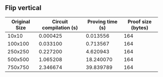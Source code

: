## Flip vertical
| Original Size | Circuit compilation (s) | Proving time (s) | Proof size (bytes) |
|---|---|---|---|
| 10x10 | 0.000425 | 0.013556 | 164 |
| 100x100 | 0.033100 | 0.713567 | 164 |
| 250x250 | 0.227200 | 4.620943 | 164 |
| 500x500 | 1.065208 | 18.240070 | 164 |
| 750x750 | 2.346674 | 39.839789 | 164 |
